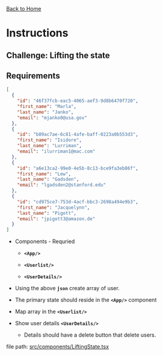 [Back to Home](/)

# Instructions&nbsp;

## Challenge: Lifting the state

## Requirements

```json
[
  {
    "id": "46f37fcb-eac5-4065-aef3-9d8b6470f720",
    "first_name": "Marla",
    "last_name": "Janko",
    "email": "mjanko0@usa.gov"
  },
  {
    "id": "b89ac7ae-6c81-4afe-baff-0223a0b553d3",
    "first_name": "Isidore",
    "last_name": "Lurriman",
    "email": "ilurriman1@mac.com"
  },
  {
    "id": "a6e13ca2-99e0-4e5b-8c13-bce9fa3eb86f",
    "first_name": "Lew",
    "last_name": "Gadsden",
    "email": "lgadsden2@stanford.edu"
  },
  {
    "id": "cd975ce7-753d-4acf-bbc3-2698a494e9b3",
    "first_name": "Jacquelynn",
    "last_name": "Pigott",
    "email": "jpigott3@amazon.de"
  }
]
```

- Components - Requried

  - **`<App/>`**

  - **`<Userlist/>`**

  - **`<UserDetails/>`**

- Using the above **`json`** create array of user.

- The primary state should reside in the **`<App/>`** component

- Map array in the **`<Userlist/>`**

- Show user details **`<UserDetails/>`**
  - Details should have a delete button that delete users.

file path: [src/components/LiftingState.tsx](src/components/LiftingState.tsx)
